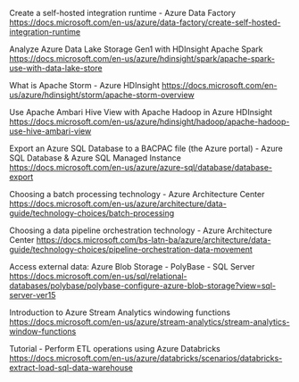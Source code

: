 Create a self-hosted integration runtime - Azure Data Factory
https://docs.microsoft.com/en-us/azure/data-factory/create-self-hosted-integration-runtime

Analyze Azure Data Lake Storage Gen1 with HDInsight Apache Spark
https://docs.microsoft.com/en-us/azure/hdinsight/spark/apache-spark-use-with-data-lake-store

What is Apache Storm - Azure HDInsight 
https://docs.microsoft.com/en-us/azure/hdinsight/storm/apache-storm-overview

Use Apache Ambari Hive View with Apache Hadoop in Azure HDInsight 
https://docs.microsoft.com/en-us/azure/hdinsight/hadoop/apache-hadoop-use-hive-ambari-view

Export an Azure SQL Database to a BACPAC file (the Azure portal) - Azure SQL Database & Azure SQL Managed Instance
https://docs.microsoft.com/en-us/azure/azure-sql/database/database-export

Choosing a batch processing technology - Azure Architecture Center 
https://docs.microsoft.com/en-us/azure/architecture/data-guide/technology-choices/batch-processing

Choosing a data pipeline orchestration technology - Azure Architecture Center 
https://docs.microsoft.com/bs-latn-ba/azure/architecture/data-guide/technology-choices/pipeline-orchestration-data-movement

Access external data: Azure Blob Storage - PolyBase - SQL Server 
https://docs.microsoft.com/en-us/sql/relational-databases/polybase/polybase-configure-azure-blob-storage?view=sql-server-ver15

Introduction to Azure Stream Analytics windowing functions
https://docs.microsoft.com/en-us/azure/stream-analytics/stream-analytics-window-functions

Tutorial - Perform ETL operations using Azure Databricks
https://docs.microsoft.com/en-us/azure/databricks/scenarios/databricks-extract-load-sql-data-warehouse
